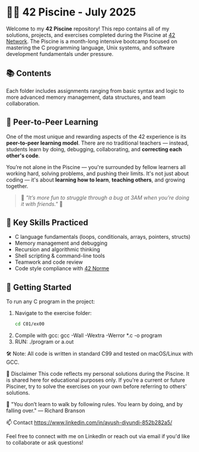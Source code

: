 # 🏊‍♂️ 42 Piscine - July 2025

Welcome to my **42 Piscine** repository! This repo contains all of my solutions, projects, and exercises completed during the Piscine at [42 Network](https://42.fr). The Piscine is a month-long intensive bootcamp focused on mastering the C programming language, Unix systems, and software development fundamentals under pressure.

## 📚 Contents

Each folder includes assignments ranging from basic syntax and logic to more advanced memory management, data structures, and team collaboration.

## 🤝 Peer-to-Peer Learning

One of the most unique and rewarding aspects of the 42 experience is its **peer-to-peer learning model**. There are no traditional teachers — instead, students learn by doing, debugging, collaborating, and **correcting each other's code**.

You’re not alone in the Piscine — you're surrounded by fellow learners all working hard, solving problems, and pushing their limits. It's not just about coding — it's about **learning how to learn**, **teaching others**, and growing together.

> 💬 _"It’s more fun to struggle through a bug at 3AM when you’re doing it with friends."_ 🙂

## 🧠 Key Skills Practiced

- C language fundamentals (loops, conditionals, arrays, pointers, structs)
- Memory management and debugging
- Recursion and algorithmic thinking
- Shell scripting & command-line tools
- Teamwork and code review
- Code style compliance with [42 Norme](https://github.com/42School/norminette)

## 🚀 Getting Started

To run any C program in the project:
1. Navigate to the exercise folder:
   ```bash
   cd C01/ex00
2. Compile with gcc:
   gcc -Wall -Wextra -Werror *.c -o program
3. RUN:
   ./program or a.out

🛠 Note: All code is written in standard C99 and tested on macOS/Linux with GCC.

📌 Disclaimer
This code reflects my personal solutions during the Piscine. It is shared here for educational purposes only. If you're a current or future Pisciner, try to solve the exercises on your own before referring to others' solutions.

🧩 "You don’t learn to walk by following rules. You learn by doing, and by falling over." — Richard Branson

📫 Contact https://www.linkedin.com/in/ayush-diyundi-852b282a5/

Feel free to connect with me on LinkedIn or reach out via email if you'd like to collaborate or ask questions!
